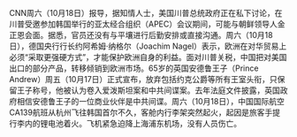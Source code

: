 CNN周六（10月18日）报导，据知情人士，美国川普总统政府正在私下讨论，在川普受邀参加韩国举行的亚太经合组织（APEC）会议期间，可能与朝鲜领导人金正恩会面。据悉，官员还没有与平壤进行后勤安排或直接沟通。周六（10月18日），德国央行行长约阿希姆‧纳格尔（Joachim Nagel）表示，欧洲在对华贸易上必须“采取更强硬方式”，才能保护欧洲自身的利益。面对川普关税，中国把对美国出口的部分产品，转移倾销到欧洲市场。65岁的英国安德鲁王子（Prince Andrew）周五（10月17日）正式宣布，放弃包括约克公爵等所有王室头衔，只保留王子称号，他被认为卷入爱泼斯坦案和中共间谍案。去年法庭文件披露，英国政府相信安德鲁王子的一位商业伙伴是中共间谍。周六（10月18日），中国国际航空CA139航班从杭州飞往韩国首尔不久，客舱内行李架突然起火，起因是旅客手提行李内的锂电池着火。飞机紧急迫降上海浦东机场，没有人员伤亡。